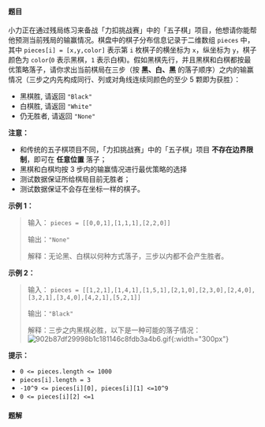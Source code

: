 #### 题目
小力正在通过残局练习来备战「力扣挑战赛」中的「五子棋」项目，他想请你能帮他预测当前残局的输赢情况。棋盘中的棋子分布信息记录于二维数组 `pieces` 中，其中 `pieces[i] = [x,y,color]` 表示第 `i` 枚棋子的横坐标为 `x`，纵坐标为 `y`，棋子颜色为 `color`(`0` 表示黑棋，`1` 表示白棋)。假如黑棋先行，并且黑棋和白棋都按最优策略落子，请你求出当前棋局在三步（按 **黑、白、黑** 的落子顺序）之内的输赢情况（三步之内先构成同行、列或对角线连续同颜色的至少 5 颗即为获胜）：
- 黑棋胜, 请返回 `"Black"`
- 白棋胜, 请返回 `"White"`
- 仍无胜者, 请返回 `"None"`

**注意：** 
- 和传统的五子棋项目不同，「力扣挑战赛」中的「五子棋」项目 **不存在边界限制**，即可在 **任意位置** 落子；
- 黑棋和白棋均按 3 步内的输赢情况进行最优策略的选择
- 测试数据保证所给棋局目前无胜者；
- 测试数据保证不会存在坐标一样的棋子。

**示例 1：**
> 输入：
> `pieces = [[0,0,1],[1,1,1],[2,2,0]]`
>
> 输出：`"None"`
>
> 解释：无论黑、白棋以何种方式落子，三步以内都不会产生胜者。

**示例 2：**
> 输入：
> `pieces = [[1,2,1],[1,4,1],[1,5,1],[2,1,0],[2,3,0],[2,4,0],[3,2,1],[3,4,0],[4,2,1],[5,2,1]]`
>
> 输出：`"Black"`
>
> 解释：三步之内黑棋必胜，以下是一种可能的落子情况：
>![902b87df29998b1c181146c8fdb3a4b6.gif](https://pic.leetcode-cn.com/1629800639-KabOfY-902b87df29998b1c181146c8fdb3a4b6.gif){:width="300px"}



**提示：**
- `0 <= pieces.length <= 1000`
- `pieces[i].length = 3`
- `-10^9 <= pieces[i][0], pieces[i][1] <=10^9` 
- `0 <= pieces[i][2] <=1`


 #### 题解